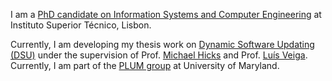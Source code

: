 I am a [PhD candidate on Information Systems and Computer
Engineering](https://fenix.tecnico.ulisboa.pt/cursos/deic?locale=en_EN)	at
Instituto Superior Técnico, Lisbon.

Currently, I am developing my thesis work on [Dynamic Software
Updating (DSU)](dsu.html) under the supervision of Prof. [Michael
Hicks](http://www.cs.umd.edu/~mwh/) and Prof. [Luís
Veiga](http://www.gsd.inesc-id.pt/~lveiga/).  Currently, I am part of the [PLUM
group](http://www.cs.umd.edu/projects/PL/) at University of Maryland.
